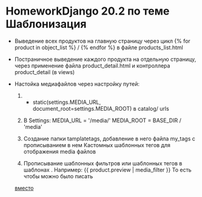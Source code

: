 # HomeworkDjango 20.2 по теме Шаблонизация
* Выведение всех продуктов на главную страницу через цикл {% for product in object_list %} / {% endfor %} в файле products_list.html

* Постраничное выведение каждого продукта на отдельную страницу, через применение файла product_detail.html и контроллера product_detail (в views)

* Настойка медиафайлов через настройку путей:
  
  1) + static(settings.MEDIA_URL, document_root=settings.MEDIA_ROOT) в catalog/ urls
        
  2) В Settings:
            MEDIA_URL = '/media/'
            MEDIA_ROOT = BASE_DIR / 'media'
     
  3) Создание папки tamplatetags, добавление в него файла my_tags  с прописыванием в нем Кастомных шаблонных тегов для отображения media  файлов
     
  4) Прописывание  шаблонных фильтров или  шаблонных тегов в шаблонах . Например: {{ product.preview | media_filter }}
     То есть чтобы можно было писать 
    <a href="{{ object.image|mymedia }}" />
     вместо 
    <a href="/media/{{ object.image }}" />
